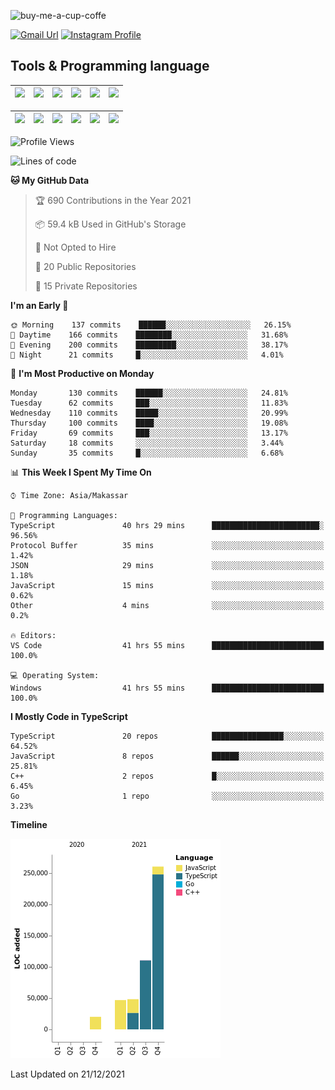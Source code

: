 
![buy-me-a-cup-coffe](https://www.buymeacoffee.com/assets/img/guidelines/download-assets-sm-1.svg)

[![Gmail Url](https://img.shields.io/twitter/url?label=aaulia.raahman@gmail.com&logo=gmail&style=social&url=http%3A%2F%2Fmailto%3Acontact.aaulia.raahman@gmail.com)](mailto:aaulia.raahman@gmail.com) [![Instagram Profile](https://img.shields.io/twitter/url?label=auliyrhman&logo=instagram&style=social&url=https://www.instagram.com/auliyrhman/)](https://www.instagram.com/auliyrhman)

## Tools & Programming language

| [<img src="https://upload.wikimedia.org/wikipedia/commons/4/4c/Typescript_logo_2020.svg" width="50">]() | [<img src="https://cdn.svgporn.com/logos/javascript.svg" width="50">]() | [<img src="https://cdn.svgporn.com/logos/mysql.svg" width="50">]() | <img src="https://cdn.svgporn.com/logos/firebase.svg" width="50"/> | <img src="https://cdn.svgporn.com/logos/mongodb.svg" width="50"/> | <img src="https://cdn.worldvectorlogo.com/logos/c.svg" width="50"/> |
| ------------------------------------------------------------------------------------------------------- | ----------------------------------------------------------------------- | --------------------------------------------------------------------------------------------- | ------------------------------------------------------------------ | ----------------------------------------------------------- | ------------------------------------------------------------------ |

| [<img src="https://www.svgrepo.com/show/306460/nestjs.svg" width="50">]() | [<img src="https://camo.githubusercontent.com/8ac3f7b51de4853384673841868d1c6eb9de77c3b44a891dc53ff9ec27457d3f/68747470733a2f2f636e63662d6272616e64696e672e6e65746c6966792e6170702f696d672f70726f6a656374732f677270632f686f72697a6f6e74616c2f636f6c6f722f677270632d686f72697a6f6e74616c2d636f6c6f722e737667" width="50">]() | [<img src="https://upload.wikimedia.org/wikipedia/commons/8/8e/Nextjs-logo.svg" width="50">]() | [<img src="https://upload.wikimedia.org/wikipedia/commons/a/a7/React-icon.svg" width="50">]() |  [<img src="https://upload.wikimedia.org/wikipedia/commons/d/d9/Node.js_logo.svg" width="50">]() | [<img src="https://cdn.svgporn.com/logos/express.svg" width="50">]() |
| ---------------------------------------------------------------------------------------------- | --------------------------------------------------------------------------------------------------------------------------------------------------------------------------------------------------------------------------------------------------------------------------------------------------------------------------- | ------------------------------------------------------------------------- | ------------------------------------------------------------------- | ------------------------------------------------------------------- | ------------------------------------------------------------------- |


<!--
**aulyarahman/aulyarahman** is a ✨ _special_ ✨ repository because its `README.md` (this file) appears on your GitHub profile.

Here are some ideas to get you started:

- 🔭 I’m currently working on ...
- 🌱 I’m currently learning ...
- 👯 I’m looking to collaborate on ...
- 🤔 I’m looking for help with ...
- 💬 Ask me about ...
- 📫 How to reach me: ...
- 😄 Pronouns: ...
- ⚡ Fun fact: ...
-->

<!--START_SECTION:waka-->
![Profile Views](http://img.shields.io/badge/Profile%20Views-0-blue)

![Lines of code](https://img.shields.io/badge/From%20Hello%20World%20I%27ve%20Written-486%20Thousand%20lines%20of%20code-blue)

**🐱 My GitHub Data** 

> 🏆 690 Contributions in the Year 2021
 > 
> 📦 59.4 kB Used in GitHub's Storage 
 > 
> 🚫 Not Opted to Hire
 > 
> 📜 20 Public Repositories 
 > 
> 🔑 15 Private Repositories  
 > 
**I'm an Early 🐤** 

```text
🌞 Morning    137 commits    ██████░░░░░░░░░░░░░░░░░░░   26.15% 
🌆 Daytime    166 commits    ████████░░░░░░░░░░░░░░░░░   31.68% 
🌃 Evening    200 commits    █████████░░░░░░░░░░░░░░░░   38.17% 
🌙 Night      21 commits     █░░░░░░░░░░░░░░░░░░░░░░░░   4.01%

```
📅 **I'm Most Productive on Monday** 

```text
Monday       130 commits    ██████░░░░░░░░░░░░░░░░░░░   24.81% 
Tuesday      62 commits     ███░░░░░░░░░░░░░░░░░░░░░░   11.83% 
Wednesday    110 commits    █████░░░░░░░░░░░░░░░░░░░░   20.99% 
Thursday     100 commits    ████░░░░░░░░░░░░░░░░░░░░░   19.08% 
Friday       69 commits     ███░░░░░░░░░░░░░░░░░░░░░░   13.17% 
Saturday     18 commits     ░░░░░░░░░░░░░░░░░░░░░░░░░   3.44% 
Sunday       35 commits     █░░░░░░░░░░░░░░░░░░░░░░░░   6.68%

```


📊 **This Week I Spent My Time On** 

```text
⌚︎ Time Zone: Asia/Makassar

💬 Programming Languages: 
TypeScript               40 hrs 29 mins      ████████████████████████░   96.56% 
Protocol Buffer          35 mins             ░░░░░░░░░░░░░░░░░░░░░░░░░   1.42% 
JSON                     29 mins             ░░░░░░░░░░░░░░░░░░░░░░░░░   1.18% 
JavaScript               15 mins             ░░░░░░░░░░░░░░░░░░░░░░░░░   0.62% 
Other                    4 mins              ░░░░░░░░░░░░░░░░░░░░░░░░░   0.2%

🔥 Editors: 
VS Code                  41 hrs 55 mins      █████████████████████████   100.0%

💻 Operating System: 
Windows                  41 hrs 55 mins      █████████████████████████   100.0%

```

**I Mostly Code in TypeScript** 

```text
TypeScript               20 repos            ████████████████░░░░░░░░░   64.52% 
JavaScript               8 repos             ██████░░░░░░░░░░░░░░░░░░░   25.81% 
C++                      2 repos             █░░░░░░░░░░░░░░░░░░░░░░░░   6.45% 
Go                       1 repo              ░░░░░░░░░░░░░░░░░░░░░░░░░   3.23%

```


**Timeline**

![Chart not found](https://raw.githubusercontent.com/aulyarahman/aulyarahman/main/charts/bar_graph.png) 


 Last Updated on 21/12/2021
<!--END_SECTION:waka-->

